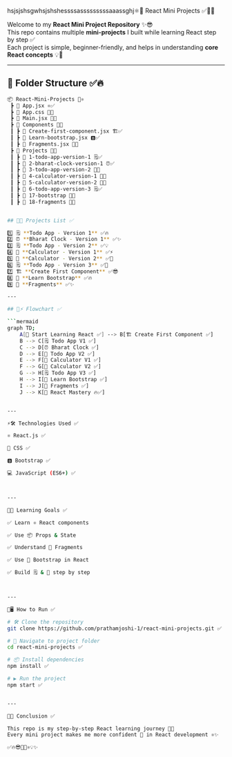 hsjsjshsgwhsjshshessssasssssssssaaassghj⚛️🚀 React Mini Projects ✅🎉🔥

Welcome to my **React Mini Project Repository** ✨😎  
This repo contains multiple **mini-projects** I built while learning React step by step ✅  
Each project is simple, beginner-friendly, and helps in understanding **core React concepts** 💡📘  


---
## 📂 Folder Structure ✅🔥

```bash
📦 React-Mini-Projects 🚀⚛️  
 ┣ 📜 App.jsx ⚛️✅  
 ┣ 📜 App.css 🎨✅  
 ┣ 📜 Main.jsx 🏁✅  
 ┣ 📂 Components 🧩✅  
 ┃ ┣ 📜 Create-first-component.jsx 🏗️✅  
 ┃ ┣ 📜 Learn-bootstrap.jsx 🅱️✅  
 ┃ ┣ 📜 Fragments.jsx 🔗✅  
 ┣ 📂 Projects 🚀✅  
 ┃ ┣ 📂 1-todo-app-version-1 🗒️✅  
 ┃ ┣ 📂 2-bharat-clock-version-1 ⏰✅  
 ┃ ┣ 📂 3-todo-app-version-2 📝✅  
 ┃ ┣ 📂 4-calculator-version-1 🧮✅  
 ┃ ┣ 📂 5-calculator-version-2 🧮✅  
 ┃ ┣ 📂 6-todo-app-version-3 🗒️✅  
 ┃ ┣ 📂 17-bootstrap 🎨✅  
 ┃ ┣ 📂 18-fragments 🔗✅


## 📝🔥 Projects List ✅

1️⃣ 🗒️ **Todo App - Version 1** ✅🔥  
2️⃣ ⏰ **Bharat Clock - Version 1** ✅✨  
3️⃣ 🗒️ **Todo App - Version 2** ✅💡  
4️⃣ 🧮 **Calculator - Version 1** ✅⚡  
5️⃣ 🧮 **Calculator - Version 2** ✅🚀  
6️⃣ 🗒️ **Todo App - Version 3** ✅🎉  
7️⃣ 🏗️ **Create First Component** ✅😎  
8️⃣ 🎨 **Learn Bootstrap** ✅🔥  
9️⃣ 🔗 **Fragments** ✅✨  

---

## 🔄⚡ Flowchart ✅

```mermaid
graph TD;
    A[🚀 Start Learning React ✅] --> B[🏗️ Create First Component ✅]
    B --> C[🗒️ Todo App V1 ✅]
    C --> D[⏰ Bharat Clock ✅]
    D --> E[📝 Todo App V2 ✅]
    E --> F[🧮 Calculator V1 ✅]
    F --> G[🧮 Calculator V2 ✅]
    G --> H[🗒️ Todo App V3 ✅]
    H --> I[🎨 Learn Bootstrap ✅]
    I --> J[🔗 Fragments ✅]
    J --> K[🎉 React Mastery 🔥✅]


---

⚡🛠️ Technologies Used ✅

⚛️ React.js ✅

🎨 CSS ✅

🅱️ Bootstrap ✅

💻 JavaScript (ES6+) ✅



---

🎯🔥 Learning Goals ✅

✅ Learn ⚛️ React components

✅ Use 📦 Props & State

✅ Understand 🔗 Fragments

✅ Use 🎨 Bootstrap in React

✅ Build 🗒️ & 🧮 step by step



---

🚀🖥️ How to Run ✅

# 🛠️ Clone the repository
git clone https://github.com/prathamjoshi-1/react-mini-projects.git ✅

# 📂 Navigate to project folder
cd react-mini-projects ✅

# 📦 Install dependencies
npm install ✅

# ▶️ Run the project
npm start ✅


---

🎉🔥 Conclusion ✅

This repo is my step-by-step React learning journey 📘🚀
Every mini project makes me more confident 💪 in React development ⚛️✨

✅🔥😎🎉🚀⚛️💡✨


